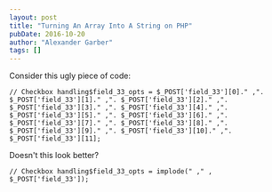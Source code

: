 ```yaml
---
layout: post
title: "Turning An Array Into A String on PHP"
pubDate: 2016-10-20
author: "Alexander Garber"
tags: []
---
```

Consider this ugly piece of code:

```// Checkbox handling$field_33_opts = $_POST['field_33'][0]." ,". $_POST['field_33'][1]." ,". $_POST['field_33'][2]." ,". $_POST['field_33'][3]." ,". $_POST['field_33'][4]." ,". $_POST['field_33'][5]." ,". $_POST['field_33'][6]." ,". $_POST['field_33'][7]." ,". $_POST['field_33'][8]." ,". $_POST['field_33'][9]." ,". $_POST['field_33'][10]." ,". $_POST['field_33'][11];```

Doesn't this look better?

```// Checkbox handling$field_33_opts = implode(" ," , $_POST['field_33']);```
